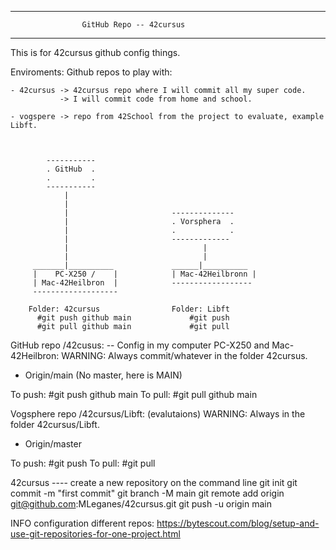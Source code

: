 *********************************************************
                    GitHub Repo -- 42cursus
*********************************************************

This is for 42cursus github config things.

Enviroments:
    Github repos to play with:

    - 42cursus -> 42cursus repo where I will commit all my super code.
               -> I will commit code from home and school.

    - vogspere -> repo from 42School from the project to evaluate, example Libft.



            -----------  
            . GitHub  .
            .         .
            -----------
                |
                |
                |                       --------------
                |                       . Vorsphera  .
                |                       .            .
                |                       -------------
                |                              | 
                |                              |
         _______|__________             ______|__________
         |    PC-X250 /    |            | Mac-42Heilbronn |
         | Mac-42Heilbron  |            ------------------
         -------------------

        Folder: 42cursus                Folder: Libft
          #git push github main             #git push
          #git pull github main             #git pull
            


GitHub repo /42cusus:
-- Config in my computer PC-X250 and Mac-42Heilbron:
WARNING: Always commit/whatever in the folder 42cursus.
- Origin/main  (No master, here is MAIN)

To push: #git push github main
To pull: #git pull github main


Vogsphere repo /42cursus/Libft: (evalutaions)
WARNING: Always in the folder 42cursus/Libft.

- Origin/master

To push: #git push
To pull: #git pull


42cursus ---- create a new repository on the command line
git init
git commit -m "first commit"
git branch -M main
git remote add origin git@github.com:MLeganes/42cursus.git
git push -u origin main


INFO configuration different repos:
https://bytescout.com/blog/setup-and-use-git-repositories-for-one-project.html





